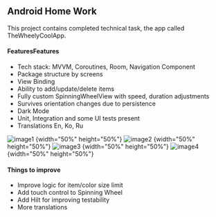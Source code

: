 ## Android Home Work

This project contains completed technical task, the app called TheWheelyCoolApp. 

#### FeaturesFeatures

- Tech stack: MVVM, Coroutines, Room, Navigation Component
- Package structure by screens 
- View Binding
- Ability to add/update/delete items
- Fully custom SpinningWheelView with speed, duration adjustments
- Survives orientation changes due to persistence
- Dark Mode 
- Unit, Integration and some UI tests present
- Translations En, Ko, Ru

![image1](https://github.com/atim92/TheWheelyCoolApp/blob/master/photo1628430181%20(1).jpeg "image1") {width="50%" height="50%"}
![image2](https://github.com/atim92/TheWheelyCoolApp/blob/master/photo1628430182.jpeg "image2") {width="50%" height="50%"}
![image3](https://github.com/atim92/TheWheelyCoolApp/blob/master/photo1628430181.jpeg "image3") {width="50%" height="50%"}
![image4](https://github.com/atim92/TheWheelyCoolApp/blob/master/photo1628430181%20(2).jpeg "image4") {width="50%" height="50%"}

#### Things to improve

- Improve logic for item/color size limit
- Add touch control to Spinning Wheel
- Add Hilt for improving testability
- More translations
